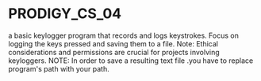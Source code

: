 # PRODIGY_CS_04
a basic keylogger program that records and logs keystrokes. Focus on logging the keys pressed and saving them to a file. Note: Ethical considerations and permissions are crucial for projects involving keyloggers.
NOTE: In order to save a resulting text file .you have to replace program's path with your path. 
